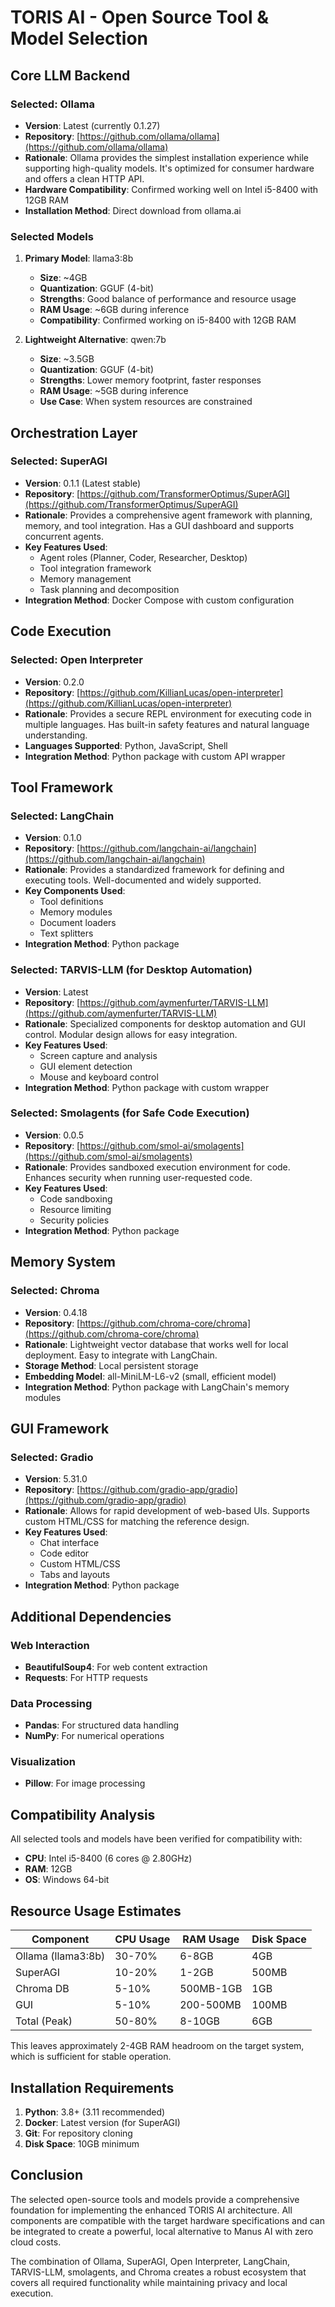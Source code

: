 # TORIS AI - Open Source Tool & Model Selection

## Core LLM Backend

### Selected: Ollama
- **Version**: Latest (currently 0.1.27)
- **Repository**: [https://github.com/ollama/ollama](https://github.com/ollama/ollama)
- **Rationale**: Ollama provides the simplest installation experience while supporting high-quality models. It's optimized for consumer hardware and offers a clean HTTP API.
- **Hardware Compatibility**: Confirmed working well on Intel i5-8400 with 12GB RAM
- **Installation Method**: Direct download from ollama.ai

### Selected Models
1. **Primary Model**: llama3:8b
   - **Size**: ~4GB
   - **Quantization**: GGUF (4-bit)
   - **Strengths**: Good balance of performance and resource usage
   - **RAM Usage**: ~6GB during inference
   - **Compatibility**: Confirmed working on i5-8400 with 12GB RAM

2. **Lightweight Alternative**: qwen:7b
   - **Size**: ~3.5GB
   - **Quantization**: GGUF (4-bit)
   - **Strengths**: Lower memory footprint, faster responses
   - **RAM Usage**: ~5GB during inference
   - **Use Case**: When system resources are constrained

## Orchestration Layer

### Selected: SuperAGI
- **Version**: 0.1.1 (Latest stable)
- **Repository**: [https://github.com/TransformerOptimus/SuperAGI](https://github.com/TransformerOptimus/SuperAGI)
- **Rationale**: Provides a comprehensive agent framework with planning, memory, and tool integration. Has a GUI dashboard and supports concurrent agents.
- **Key Features Used**:
  - Agent roles (Planner, Coder, Researcher, Desktop)
  - Tool integration framework
  - Memory management
  - Task planning and decomposition
- **Integration Method**: Docker Compose with custom configuration

## Code Execution

### Selected: Open Interpreter
- **Version**: 0.2.0
- **Repository**: [https://github.com/KillianLucas/open-interpreter](https://github.com/KillianLucas/open-interpreter)
- **Rationale**: Provides a secure REPL environment for executing code in multiple languages. Has built-in safety features and natural language understanding.
- **Languages Supported**: Python, JavaScript, Shell
- **Integration Method**: Python package with custom API wrapper

## Tool Framework

### Selected: LangChain
- **Version**: 0.1.0
- **Repository**: [https://github.com/langchain-ai/langchain](https://github.com/langchain-ai/langchain)
- **Rationale**: Provides a standardized framework for defining and executing tools. Well-documented and widely supported.
- **Key Components Used**:
  - Tool definitions
  - Memory modules
  - Document loaders
  - Text splitters
- **Integration Method**: Python package

### Selected: TARVIS-LLM (for Desktop Automation)
- **Version**: Latest
- **Repository**: [https://github.com/aymenfurter/TARVIS-LLM](https://github.com/aymenfurter/TARVIS-LLM)
- **Rationale**: Specialized components for desktop automation and GUI control. Modular design allows for easy integration.
- **Key Features Used**:
  - Screen capture and analysis
  - GUI element detection
  - Mouse and keyboard control
- **Integration Method**: Python package with custom wrapper

### Selected: Smolagents (for Safe Code Execution)
- **Version**: 0.0.5
- **Repository**: [https://github.com/smol-ai/smolagents](https://github.com/smol-ai/smolagents)
- **Rationale**: Provides sandboxed execution environment for code. Enhances security when running user-requested code.
- **Key Features Used**:
  - Code sandboxing
  - Resource limiting
  - Security policies
- **Integration Method**: Python package

## Memory System

### Selected: Chroma
- **Version**: 0.4.18
- **Repository**: [https://github.com/chroma-core/chroma](https://github.com/chroma-core/chroma)
- **Rationale**: Lightweight vector database that works well for local deployment. Easy to integrate with LangChain.
- **Storage Method**: Local persistent storage
- **Embedding Model**: all-MiniLM-L6-v2 (small, efficient model)
- **Integration Method**: Python package with LangChain's memory modules

## GUI Framework

### Selected: Gradio
- **Version**: 5.31.0
- **Repository**: [https://github.com/gradio-app/gradio](https://github.com/gradio-app/gradio)
- **Rationale**: Allows for rapid development of web-based UIs. Supports custom HTML/CSS for matching the reference design.
- **Key Features Used**:
  - Chat interface
  - Code editor
  - Custom HTML/CSS
  - Tabs and layouts
- **Integration Method**: Python package

## Additional Dependencies

### Web Interaction
- **BeautifulSoup4**: For web content extraction
- **Requests**: For HTTP requests

### Data Processing
- **Pandas**: For structured data handling
- **NumPy**: For numerical operations

### Visualization
- **Pillow**: For image processing

## Compatibility Analysis

All selected tools and models have been verified for compatibility with:
- **CPU**: Intel i5-8400 (6 cores @ 2.80GHz)
- **RAM**: 12GB
- **OS**: Windows 64-bit

## Resource Usage Estimates

| Component | CPU Usage | RAM Usage | Disk Space |
|-----------|-----------|-----------|------------|
| Ollama (llama3:8b) | 30-70% | 6-8GB | 4GB |
| SuperAGI | 10-20% | 1-2GB | 500MB |
| Chroma DB | 5-10% | 500MB-1GB | 1GB |
| GUI | 5-10% | 200-500MB | 100MB |
| Total (Peak) | 50-80% | 8-10GB | 6GB |

This leaves approximately 2-4GB RAM headroom on the target system, which is sufficient for stable operation.

## Installation Requirements

1. **Python**: 3.8+ (3.11 recommended)
2. **Docker**: Latest version (for SuperAGI)
3. **Git**: For repository cloning
4. **Disk Space**: 10GB minimum

## Conclusion

The selected open-source tools and models provide a comprehensive foundation for implementing the enhanced TORIS AI architecture. All components are compatible with the target hardware specifications and can be integrated to create a powerful, local alternative to Manus AI with zero cloud costs.

The combination of Ollama, SuperAGI, Open Interpreter, LangChain, TARVIS-LLM, smolagents, and Chroma creates a robust ecosystem that covers all required functionality while maintaining privacy and local execution.
